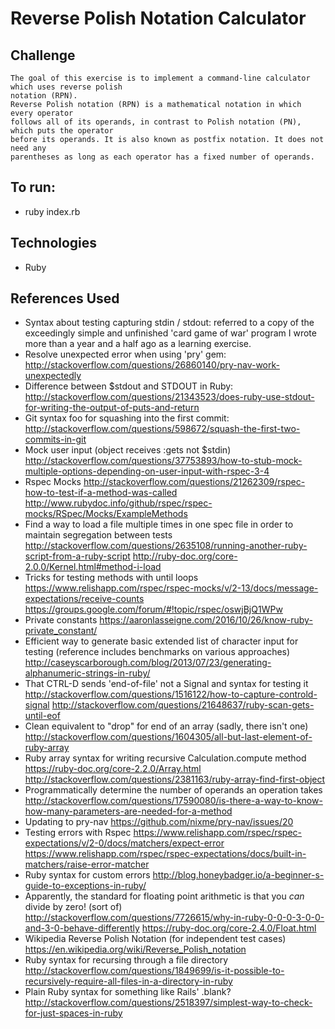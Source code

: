 # Reverse Polish Notation Calculator

## Challenge
```
The goal of this exercise is to implement a command-line calculator which uses reverse polish
notation (RPN).
Reverse Polish notation (RPN) is a mathematical notation in which every operator
follows all of its operands, in contrast to Polish notation (PN), which puts the operator
before its operands. It is also known as postfix notation. It does not need any
parentheses as long as each operator has a fixed number of operands.
```

## To run:
* ruby index.rb

## Technologies
* Ruby

## References Used
* Syntax about testing capturing stdin / stdout: referred to a copy of the exceedingly simple and unfinished 'card game of war' program I wrote more than a year and a half ago as a learning exercise.
* Resolve unexpected error when using 'pry' gem: http://stackoverflow.com/questions/26860140/pry-nav-work-unexpectedly
* Difference between $stdout and STDOUT in Ruby: http://stackoverflow.com/questions/21343523/does-ruby-use-stdout-for-writing-the-output-of-puts-and-return
* Git syntax foo for squashing into the first commit:
http://stackoverflow.com/questions/598672/squash-the-first-two-commits-in-git
* Mock user input (object receives :gets not $stdin)
http://stackoverflow.com/questions/37753893/how-to-stub-mock-multiple-options-depending-on-user-input-with-rspec-3-4
* Rspec Mocks
http://stackoverflow.com/questions/21262309/rspec-how-to-test-if-a-method-was-called
http://www.rubydoc.info/github/rspec/rspec-mocks/RSpec/Mocks/ExampleMethods
* Find a way to load a file multiple times in one spec file in order to maintain segregation between tests
http://stackoverflow.com/questions/2635108/running-another-ruby-script-from-a-ruby-script
http://ruby-doc.org/core-2.0.0/Kernel.html#method-i-load
* Tricks for testing methods with until loops
https://www.relishapp.com/rspec/rspec-mocks/v/2-13/docs/message-expectations/receive-counts
https://groups.google.com/forum/#!topic/rspec/oswjBjQ1WPw
* Private constants
https://aaronlasseigne.com/2016/10/26/know-ruby-private_constant/
* Efficient way to generate basic extended list of character input for testing (reference includes benchmarks on various approaches)
http://caseyscarborough.com/blog/2013/07/23/generating-alphanumeric-strings-in-ruby/
* That CTRL-D sends 'end-of-file' not a Signal and syntax for testing it
http://stackoverflow.com/questions/1516122/how-to-capture-controld-signal
http://stackoverflow.com/questions/21648637/ruby-scan-gets-until-eof
* Clean equivalent to "drop" for end of an array (sadly, there isn't one)
http://stackoverflow.com/questions/1604305/all-but-last-element-of-ruby-array
* Ruby array syntax for writing recursive Calculation.compute method
https://ruby-doc.org/core-2.2.0/Array.html
http://stackoverflow.com/questions/2381163/ruby-array-find-first-object
* Programmatically determine the number of operands an operation takes
http://stackoverflow.com/questions/17590080/is-there-a-way-to-know-how-many-parameters-are-needed-for-a-method
* Updating to pry-nav
https://github.com/nixme/pry-nav/issues/20
* Testing errors with Rspec
https://www.relishapp.com/rspec/rspec-expectations/v/2-0/docs/matchers/expect-error
https://www.relishapp.com/rspec/rspec-expectations/docs/built-in-matchers/raise-error-matcher
* Ruby syntax for custom errors
http://blog.honeybadger.io/a-beginner-s-guide-to-exceptions-in-ruby/
* Apparently, the standard for floating point arithmetic is that you *can* divide by zero! (sort of)
http://stackoverflow.com/questions/7726615/why-in-ruby-0-0-0-3-0-0-and-3-0-behave-differently
https://ruby-doc.org/core-2.4.0/Float.html
* Wikipedia Reverse Polish Notation (for independent test cases)
https://en.wikipedia.org/wiki/Reverse_Polish_notation
* Ruby syntax for recursing through a file directory
http://stackoverflow.com/questions/1849699/is-it-possible-to-recursively-require-all-files-in-a-directory-in-ruby
* Plain Ruby syntax for something like Rails' .blank?
http://stackoverflow.com/questions/2518397/simplest-way-to-check-for-just-spaces-in-ruby
